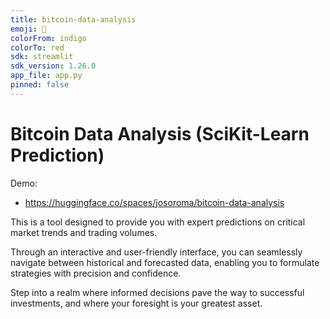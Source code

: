 ```yaml
---
title: bitcoin-data-analysis
emoji: 🦀
colorFrom: indigo
colorTo: red
sdk: streamlit
sdk_version: 1.26.0
app_file: app.py
pinned: false
---
```


# Bitcoin Data Analysis (SciKit-Learn Prediction)

Demo:

- https://huggingface.co/spaces/josoroma/bitcoin-data-analysis

This is a tool designed to provide you with expert predictions on critical market trends and trading volumes.

Through an interactive and user-friendly interface, you can seamlessly navigate between historical and forecasted data, enabling you to formulate strategies with precision and confidence.

Step into a realm where informed decisions pave the way to successful investments, and where your foresight is your greatest asset.
